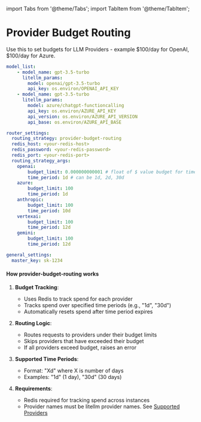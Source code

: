 import Tabs from '@theme/Tabs';
import TabItem from '@theme/TabItem';

# Provider Budget Routing
Use this to set budgets for LLM Providers - example $100/day for OpenAI, $100/day for Azure.

<Tabs>
<TabItem value="proxy-config" label="LiteLLM Proxy Config.yaml">

```yaml
model_list:
    - model_name: gpt-3.5-turbo
      litellm_params:
        model: openai/gpt-3.5-turbo
        api_key: os.environ/OPENAI_API_KEY
    - model_name: gpt-3.5-turbo
      litellm_params:
        model: azure/chatgpt-functioncalling
        api_key: os.environ/AZURE_API_KEY
        api_version: os.environ/AZURE_API_VERSION
        api_base: os.environ/AZURE_API_BASE

router_settings:
  routing_strategy: provider-budget-routing
  redis_host: <your-redis-host>
  redis_password: <your-redis-password>
  redis_port: <your-redis-port>
  routing_strategy_args: 
	openai: 
		budget_limit: 0.000000000001 # float of $ value budget for time period
		time_period: 1d # can be 1d, 2d, 30d 
	azure:
		budget_limit: 100
		time_period: 1d
	anthropic:
		budget_limit: 100
		time_period: 10d
	vertexai:
		budget_limit: 100
		time_period: 12d
	gemini:
		budget_limit: 100
		time_period: 12d

general_settings:
  master_key: sk-1234
```

</TabItem>

<TabItem value="python-sdk" label="Python SDK">


</TabItem>
</Tabs>

#### How provider-budget-routing works

1. **Budget Tracking**: 
   - Uses Redis to track spend for each provider
   - Tracks spend over specified time periods (e.g., "1d", "30d")
   - Automatically resets spend after time period expires

2. **Routing Logic**:
   - Routes requests to providers under their budget limits
   - Skips providers that have exceeded their budget
   - If all providers exceed budget, raises an error

3. **Supported Time Periods**:
   - Format: "Xd" where X is number of days
   - Examples: "1d" (1 day), "30d" (30 days)

4. **Requirements**:
   - Redis required for tracking spend across instances
   - Provider names must be litellm provider names. See [Supported Providers](https://docs.litellm.ai/docs/providers)
